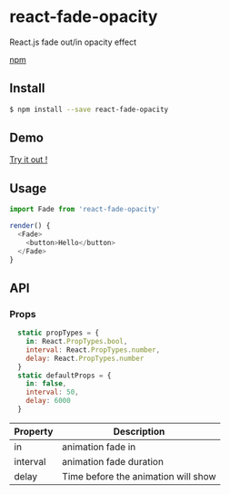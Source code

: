# react-fade-opacity

React.js fade out/in opacity effect

 [npm](https://www.npmjs.com/package/react-fade-opacity)

## Install

```sh
$ npm install --save react-fade-opacity
```


## Demo

 [Try it out !](https://agamlarage.github.io/react-fade-opacity/)




## Usage

```javascript
import Fade from 'react-fade-opacity'

render() {
  <Fade>
    <button>Hello</button>
  </Fade>
}
```



## API

### Props

```javascript
  static propTypes = {
    in: React.PropTypes.bool,
    interval: React.PropTypes.number,
    delay: React.PropTypes.number
  }
  static defaultProps = {
    in: false,
    interval: 50,
    delay: 6000
  }
```

| Property | Description                   |
| -------- | ----------------------------- |
| in   | animation fade in |
| interval    | animation fade duration |
| delay    | Time before the animation will show |
